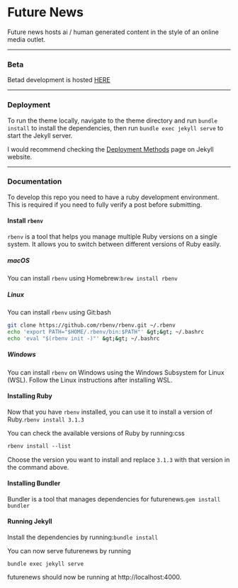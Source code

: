 # Future News

Future news hosts ai / human generated content in the style of an online media outlet.
* * *

### Beta

Betad development is hosted [HERE](https://lookingglass.netlify.com/)

* * *

### Deployment

To run the theme locally, navigate to the theme directory and run `bundle install` to install the dependencies, then run `bundle exec jekyll serve` to start the Jekyll server.

I would recommend checking the [Deployment Methods](https://jekyllrb.com/docs/deployment-methods/) page on Jekyll website.


* * *

### Documentation
To develop this repo you need to have a ruby development environment. This is required if you need to fully verify a post before submitting.

#### Install ```rbenv```

```rbenv``` is a tool that helps you manage multiple Ruby versions on a single system. It allows you to switch between different versions of Ruby easily.

##### macOS

You can install ```rbenv``` using Homebrew:```brew install rbenv```

##### Linux

You can install ```rbenv``` using Git:bash
```bash
git clone https://github.com/rbenv/rbenv.git ~/.rbenv
echo 'export PATH="$HOME/.rbenv/bin:$PATH"' &gt;&gt; ~/.bashrc
echo 'eval "$(rbenv init -)"' &gt;&gt; ~/.bashrc
```
##### Windows

You can install ```rbenv``` on Windows using the Windows Subsystem for Linux (WSL). Follow the Linux instructions after installing WSL.

#### Installing Ruby

Now that you have ```rbenv``` installed, you can use it to install a version of Ruby.```rbenv install 3.1.3```

You can check the available versions of Ruby by running:css

```css
rbenv install --list
```

Choose the version you want to install and replace ```3.1.3``` with that version in the command above.

#### Installing Bundler

Bundler is a tool that manages dependencies for futurenews.```gem install bundler```

#### Running Jekyll

Install the dependencies by running:```bundle install```

You can now serve futurenews by running
```
bundle exec jekyll serve
```

futurenews should now be running at http://localhost:4000.

